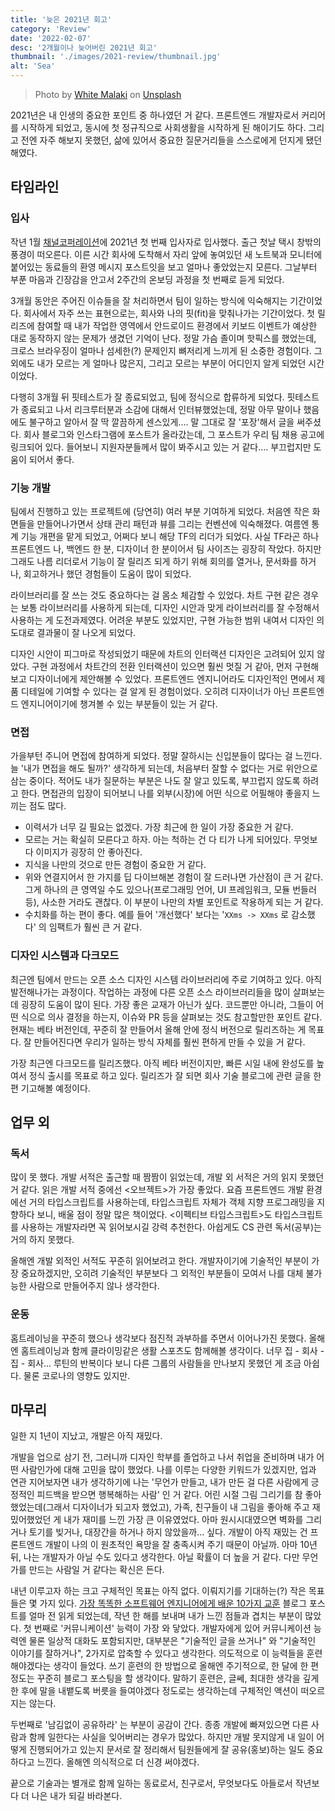 ```yaml
---
title: '늦은 2021년 회고'
category: 'Review'
date: '2022-02-07'
desc: '2개월이나 늦어버린 2021년 회고'
thumbnail: './images/2021-review/thumbnail.jpg'
alt: 'Sea'
---
```


> Photo by <a href="https://unsplash.com/@malakiwhite17?utm_source=unsplash&utm_medium=referral&utm_content=creditCopyText">White Malaki</a> on <a href="https://unsplash.com/explore?utm_source=unsplash&utm_medium=referral&utm_content=creditCopyText">Unsplash</a>

2021년은 내 인생의 중요한 포인트 중 하나였던 거 같다. 프론트엔드 개발자로서 커리어를 시작하게 되었고, 동시에 첫 정규직으로 사회생활을 시작하게 된 해이기도 하다. 그리고 전엔 자주 해보지 못했던, 삶에 있어서 중요한 질문거리들을 스스로에게 던지게 됐던 해였다.

## 타임라인

### 입사

작년 1월 [채널코퍼레이션](https://channel.io/ko/team)에 2021년 첫 번째 입사자로 입사했다. 출근 첫날 택시 창밖의 풍경이 떠오른다. 이른 시간 회사에 도착해서 자리 앞에 놓여있던 새 노트북과 모니터에 붙어있는 동료들의 환영 메시지 포스트잇을 보고 얼마나 좋았었는지 모른다. 그날부터 부푼 마음과 긴장감을 안고서 2주간의 온보딩 과정을 첫 번째로 듣게 되었다.

3개월 동안은 주어진 이슈들을 잘 처리하면서 팀이 일하는 방식에 익숙해지는 기간이었다. 회사에서 자주 쓰는 표현으로는, 회사와 나의 핏(fit)을 맞춰나가는 기간이었다. 첫 릴리즈에 참여할 때 내가 작업한 영역에서 안드로이드 환경에서 키보드 이벤트가 예상한 대로 동작하지 않는 문제가 생겼던 기억이 난다. 정말 가슴 졸이며 핫픽스를 했었는데, 크로스 브라우징이 얼마나 섬세한(?) 문제인지 뼈저리게 느끼게 된 소중한 경험이다. 그 외에도 내가 모르는 게 얼마나 많은지, 그리고 모르는 부분이 어디인지 알게 되었던 시간이었다.

다행히 3개월 뒤 핏테스트가 잘 종료되었고, 팀에 정식으로 합류하게 되었다. 핏테스트가 종료되고 나서 리크루터분과 소감에 대해서 인터뷰했었는데, 정말 아무 말이나 했음에도 불구하고 알아서 잘 딱 깔끔하게 센스있게.... 말 그대로 잘 '포장'해서 글을 써주셨다. 회사 블로그와 인스타그램에 포스트가 올라갔는데, 그 포스트가 우리 팀 채용 공고에 링크되어 있다. 들어보니 지원자분들께서 많이 봐주시고 있는 거 같다.... 부끄럽지만 도움이 되어서 좋다.

### 기능 개발

팀에서 진행하고 있는 프로젝트에 (당연히) 여러 부분 기여하게 되었다. 처음엔 작은 화면들을 만들어나가면서 상태 관리 패턴과 뷰를 그리는 컨벤션에 익숙해졌다. 여름엔 통계 기능 개편을 맡게 되었고, 어쩌다 보니 해당 TF의 리더가 되었다. 사실 TF라곤 하나 프론트엔드 나, 백엔드 한 분, 디자이너 한 분이어서 팀 사이즈는 굉장히 작았다. 하지만 그래도 나름 리더로서 기능이 잘 릴리즈 되게 하기 위해 회의를 열거나, 문서화를 하거나, 회고하거나 했던 경험들이 도움이 많이 되었다.

라이브러리를 잘 쓰는 것도 중요하다는 걸 몸소 체감할 수 있었다. 차트 구현 같은 경우는 보통 라이브러리를 사용하게 되는데, 디자인 시안과 맞게 라이브러리를 잘 수정해서 사용하는 게 도전과제였다. 어려운 부분도 있었지만, 구현 가능한 범위 내여서 디자인 의도대로 결과물이 잘 나오게 되었다.

디자인 시안이 피그마로 작성되었기 때문에 차트의 인터랙션 디자인은 고려되어 있지 않았다. 구현 과정에서 차트간의 전환 인터랙션이 있으면 훨씬 멋질 거 같아, 먼저 구현해보고 디자이너에게 제안해볼 수 있었다. 프론트엔드 엔지니어라도 디자인적인 면에서 제품 디테일에 기여할 수 있다는 걸 알게 된 경험이었다. 오히려 디자이너가 아닌 프론트엔드 엔지니어이기에 챙겨볼 수 있는 부분들이 있는 거 같다.

### 면접

가을부턴 주니어 면접에 참여하게 되었다. 정말 잘하시는 신입분들이 많다는 걸 느낀다. 늘 '내가 면접을 해도 될까?' 생각하게 되는데, 처음부터 잘할 수 없다는 거로 위안으로 삼는 중이다. 적어도 내가 질문하는 부분은 나도 잘 알고 있도록, 부끄럽지 않도록 하려고 한다. 면접관의 입장이 되어보니 나를 외부(시장)에 어떤 식으로 어필해야 좋을지 느끼는 점도 많다.

- 이력서가 너무 길 필요는 없겠다. 가장 최근에 한 일이 가장 중요한 거 같다.
- 모르는 거는 확실히 모른다고 하자. 아는 척하는 건 다 티가 나게 되어있다. 무엇보다 이미지가 굉장히 안 좋아진다.
- 지식을 나만의 것으로 만든 경험이 중요한 거 같다.
- 위와 연결지어서 한 가지를 딥 다이브해본 경험이 잘 드러나면 가산점이 큰 거 같다. 그게 하나의 큰 영역일 수도 있으나(프로그래밍 언어, UI 프레임워크, 모듈 번들러 등), 사소한 거라도 괜찮다. 이 부분이 나만의 차별 포인트로 작용하게 되는 거 같다.
- 수치화를 하는 편이 좋다. 예를 들어 '개선했다' 보다는 '`XXms -> XXms` 로 감소했다' 의 임팩트가 훨씬 큰 거 같다.

### 디자인 시스템과 다크모드

최근엔 팀에서 만드는 오픈 소스 디자인 시스템 라이브러리에 주로 기여하고 있다. 아직 발전해나가는 과정이다. 작업하는 과정에 다른 오픈 소스 라이브러리들을 많이 살펴보는 데 굉장히 도움이 많이 된다. 가장 좋은 교재가 아닌가 싶다. 코드뿐만 아니라, 그들이 어떤 식으로 의사 결정을 하는지, 이슈와 PR 등을 살펴보는 것도 참고할만한 포인트 같다. 현재는 베타 버전인데, 꾸준히 잘 만들어서 올해 안에 정식 버전으로 릴리즈하는 게 목표다. 잘 만들어진다면 우리가 일하는 방식 자체를 훨씬 편하게 만들 수 있을 거 같다.

가장 최근엔 다크모드를 릴리즈했다. 아직 베타 버전이지만, 빠른 시일 내에 완성도를 높여서 정식 출시를 목표로 하고 있다. 릴리즈가 잘 되면 회사 기술 블로그에 관련 글을 한 편 기고해볼 예정이다.

## 업무 외

### 독서

많이 못 했다. 개발 서적은 출근할 때 짬짬이 읽었는데, 개발 외 서적은 거의 읽지 못했던 거 같다. 읽은 개발 서적 중에선 <오브젝트>가 가장 좋았다. 요즘 프론트엔드 개발 환경에선 거의 타입스크립트를 사용하는데, 타입스크립트 자체가 객체 지향 프로그래밍을 지향하다 보니, 배울 점이 정말 많은 책이었다. <이펙티브 타입스크립트>도 타입스크립트를 사용하는 개발자라면 꼭 읽어보시길 강력 추천한다. 아쉽게도 CS 관련 독서(공부)는 거의 하지 못했다.

올해엔 개발 외적인 서적도 꾸준히 읽어보려고 한다. 개발자이기에 기술적인 부분이 가장 중요하겠지만, 오히려 기술적인 부분보다 그 외적인 부분들이 모여서 나를 대체 불가능한 사람으로 만들어주지 않나 생각한다.

### 운동

홈트레이닝을 꾸준히 했으나 생각보다 점진적 과부하를 주면서 이어나가진 못했다. 올해엔 홈트레이닝과 함께 클라이밍같은 생활 스포츠도 함께해볼 생각이다. 너무 집 - 회사 - 집 - 회사... 루틴의 반복이다 보니 다른 그룹의 사람들을 만나보지 못했던 게 조금 아쉽다. 물론 코로나의 영향도 있지만.

## 마무리

일한 지 1년이 지났고, 개발은 아직 재밌다.

개발을 업으로 삼기 전, 그러니까 디자인 학부를 졸업하고 나서 취업을 준비하며 내가 어떤 사람인가에 대해 고민을 많이 했었다. 나를 이루는 다양한 키워드가 있겠지만, 업과 연관 지어보자면 내가 생각하기에 나는 '무언가 만들고, 내가 만든 걸 다른 사람에게  긍정적인 피드백을 받으면 행복해하는 사람' 인 거 같다. 어린 시절 그림 그리기를 참 좋아했었는데(그래서 디자이너가 되고자 했었고), 가족, 친구들이 내 그림을 좋아해 주고 재밌어했었던 게 내가 재미를 느낀 가장 큰 이유였었다. 아마 원시시대였으면 벽화를 그리거나 토기를 빚거나, 대장간을 하거나 하지 않았을까... 싶다. 개발이 아직 재밌는 건 프론트엔드 개발이 나의 이 원초적인 욕망을 잘 충족시켜 주기 때문이 아닐까. 아마 10년 뒤, 나는 개발자가 아닐 수도 있다고 생각한다. 아닐 확률이 더 높을 거 같다. 다만 무언가를 만드는 사람일 거 같다는 확신은 든다.

내년 이루고자 하는 크고 구체적인 목표는 아직 없다. 이뤄지기를 기대하는(?) 작은 목표들은 몇 가지 있다. [가장 똑똑한 소프트웨어 엔지니어에게 배운 10가지 교훈](https://yozm.wishket.com/magazine/detail/969/) 블로그 포스트를 얼마 전 읽게 되었는데, 작년 한 해를 보내며 내가 느낀 점들과 겹치는 부분이 많았다. 첫 번째로 '커뮤니케이션' 능력이 가장 와 닿았다. 개발자에게 있어 커뮤니케이션 능력엔 물론 일상적 대화도 포함되지만, 대부분은 "기술적인 글을 쓰거나" 와 "기술적인 이야기를 잘하거나", 2가지로 압축할 수 있다고 생각한다. 의도적으로 이 능력들을 훈련해야겠다는 생각이 들었다. 쓰기 훈련의 한 방법으로 올해엔 주기적으로, 한 달에 한 편 정도는 꾸준히 블로그 포스팅을 할 생각이다. 말하기 훈련은, 글쎄, 최대한 생각을 깊게 한 후에 말을 내뱉도록 버릇을 들여야겠다 정도로는 생각하는데 구체적인 액션이 떠오르지는 않는다.

두번째로 '남김없이 공유하라' 는 부분이 공감이 간다. 종종 개발에 빠져있으면 다른 사람과 함께 일한다는 사실을 잊어버리는 경우가 많았다. 하지만 개발 못지않게 내 일이 어떻게 진행되어가고 있는지 문서로 잘 정리해서 팀원들에게 잘 공유(홍보)하는 일도 중요하다고 느낀다. 올해엔 의식적으로 더 신경 써야겠다.

끝으로 기술과는 별개로 함께 일하는 동료로서, 친구로서, 무엇보다도 아들로서 작년보다 더 나은 내가 되길 바라본다.
